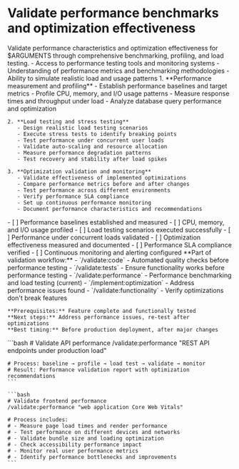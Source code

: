 # Validate performance benchmarks and optimization effectiveness

<instructions>
  <context>
    Validate performance characteristics and optimization effectiveness for $ARGUMENTS through comprehensive benchmarking, profiling, and load testing.
  </context>

  <requirements>
    - Access to performance testing tools and monitoring systems
    - Understanding of performance metrics and benchmarking methodologies
    - Ability to simulate realistic load and usage patterns
  </requirements>

  <execution>
    1. **Performance measurement and profiling**
       - Establish performance baselines and target metrics
       - Profile CPU, memory, and I/O usage patterns
       - Measure response times and throughput under load
       - Analyze database query performance and optimization

    2. **Load testing and stress testing**
       - Design realistic load testing scenarios
       - Execute stress tests to identify breaking points
       - Test performance under concurrent user loads
       - Validate auto-scaling and resource allocation
       - Measure performance degradation patterns
       - Test recovery and stability after load spikes

    3. **Optimization validation and monitoring**
       - Validate effectiveness of implemented optimizations
       - Compare performance metrics before and after changes
       - Test performance across different environments
       - Verify performance SLA compliance
       - Set up continuous performance monitoring
       - Document performance characteristics and recommendations
  </execution>

  <validation>
    - [ ] Performance baselines established and measured
    - [ ] CPU, memory, and I/O usage profiled
    - [ ] Load testing scenarios executed successfully
    - [ ] Performance under concurrent loads validated
    - [ ] Optimization effectiveness measured and documented
    - [ ] Performance SLA compliance verified
    - [ ] Continuous monitoring and alerting configured
  </validation>

  <workflow>
    **Part of validation workflow:**
    - `/validate:code` - Automated quality checks before performance testing
    - `/validate:tests` - Ensure functionality works before performance testing
    - `/validate:performance` - Performance benchmarking and load testing (current)
    - `/implement:optimization` - Address performance issues found
    - `/validate:functionality` - Verify optimizations don't break features

    **Prerequisites:** Feature complete and functionally tested
    **Next steps:** Address performance issues, re-test after optimizations
    **Best timing:** Before production deployment, after major changes
  </workflow>

  <examples>
    ```bash
    # Validate API performance
    /validate:performance "REST API endpoints under production load"

    # Process: baseline → profile → load test → validate → monitor
    # Result: Performance validation report with optimization recommendations
    ```

    ```bash
    # Validate frontend performance
    /validate:performance "web application Core Web Vitals"

    # Process includes:
    # - Measure page load times and render performance
    # - Test performance on different devices and networks
    # - Validate bundle size and loading optimization
    # - Check accessibility performance impact
    # - Monitor real user performance metrics
    # - Identify performance bottlenecks and improvements
    ```
  </examples>
</instructions>